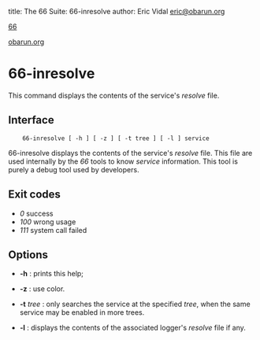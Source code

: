 title: The 66 Suite: 66-inresolve
author: Eric Vidal <eric@obarun.org>

[66](index.html)

[obarun.org](https://web.obarun.org)

# 66-inresolve

This command displays the contents of the service's *resolve* file. 

## Interface

```
    66-inresolve [ -h ] [ -z ] [ -t tree ] [ -l ] service
```

66-inresolve displays the contents of the service's *resolve* file. This file are used internally by the *66* tools to know *service* information. This tool is purely a debug tool used by developers.

## Exit codes

- *0* success
- *100* wrong usage
- *111* system call failed

## Options

- **-h** : prints this help;

- **-z** : use color.

- **-t** *tree* : only searches the service at the specified *tree*, when the same service may be enabled in more trees.

- **-l** : displays the contents of the associated logger's *resolve* file if any. 
